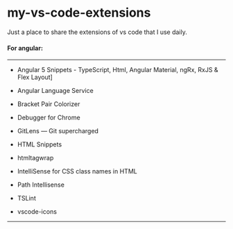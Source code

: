 # my-vs-code-extensions


Just a place to share the extensions of vs code that I use daily.

#### **For angular:**
------

* Angular 5 Snippets - TypeScript, Html, Angular Material, ngRx, RxJS & Flex Layout]

* Angular Language Service

* Bracket Pair Colorizer

* Debugger for Chrome 

* GitLens — Git supercharged

* HTML Snippets

* htmltagwrap

* IntelliSense for CSS class names in HTML

* Path Intellisense

* TSLint

* vscode-icons

------
